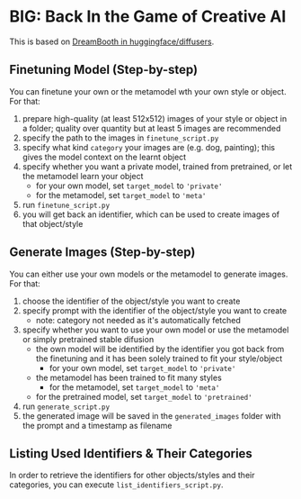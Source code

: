 # BIG: Back In the Game of Creative AI

This is based on [DreamBooth in huggingface/diffusers](https://github.com/huggingface/diffusers/tree/main/examples/dreambooth).

## Finetuning Model (Step-by-step)

You can finetune your own  or the metamodel wth your own style or object. For that:

1. prepare high-quality (at least 512x512) images of your style or object in a folder; quality over quantity but at least 5 images are recommended
2. specify the path to the images in `finetune_script.py`
3. specify what kind `category` your images are (e.g. dog, painting); this gives the model context on the learnt object
4. specify whether you want a private model, trained from pretrained, or let the metamodel learn your object
   - for your own model, set `target_model` to `'private'`
   - for the metamodel, set `target_model` to `'meta'`
5. run `finetune_script.py`
6. you will get back an identifier, which can be used to create images of that object/style

## Generate Images (Step-by-step)

You can either use your own models or the metamodel to generate images. For that:

1. choose the identifier of the object/style you want to create
2. specify prompt with the identifier of the object/style you want to create 
   - note: category not needed as it's automatically fetched
3. specify whether you want to use your own model or use the metamodel or simply pretrained stable difusion
   - the own model will be identified by the identifier you got back from the finetuning and it has been solely trained to fit your style/object
     - for your own model, set `target_model` to `'private'`
   - the metamodel has been trained to fit many styles
     - for the metamodel, set `target_model` to `'meta'`
   - for the pretrained model, set `target_model` to `'pretrained'`
4. run `generate_script.py`
5. the generated image will be saved in the `generated_images` folder with the prompt and a timestamp as filename

## Listing Used Identifiers & Their Categories

In order to retrieve the identifiers for other objects/styles and their categories, you can execute `list_identifiers_script.py`.